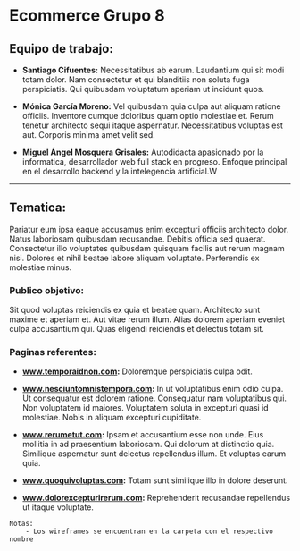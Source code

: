 # **Ecommerce Grupo 8**

## Equipo de trabajo:
- **Santiago Cifuentes:** Necessitatibus ab earum. Laudantium qui sit modi totam dolor. Nam consectetur et qui blanditiis non soluta fuga perspiciatis. Qui quibusdam voluptatum aperiam ut incidunt quos.


- **Mónica García Moreno:** Vel quibusdam quia culpa aut aliquam ratione officiis. Inventore cumque doloribus quam optio molestiae et. Rerum tenetur architecto sequi itaque aspernatur. Necessitatibus voluptas est aut. Corporis minima amet velit sed.

- **Miguel Ángel Mosquera Grisales:** Autodidacta apasionado por la informatica, desarrollador web full stack en progreso. Enfoque principal en el desarrollo backend y la intelegencia artificial.W

---
## **Tematica:**
Pariatur eum ipsa eaque accusamus enim excepturi officiis architecto dolor. Natus laboriosam quibusdam recusandae. Debitis officia sed quaerat. Consectetur illo voluptates quibusdam quisquam facilis aut rerum magnam nisi. Dolores et nihil beatae labore aliquam voluptate. Perferendis ex molestiae minus.

### **Publico objetivo:** 
Sit quod voluptas reiciendis ex quia et beatae quam. Architecto sunt maxime et aperiam et. Aut vitae rerum illum. Alias dolorem aperiam eveniet culpa accusantium qui. Quas eligendi reiciendis et delectus totam sit.

### **Paginas referentes:**
- **www.temporaidnon.com:** Doloremque perspiciatis culpa odit.

- **www.nesciuntomnistempora.com:** In ut voluptatibus enim odio culpa. Ut consequatur est dolorem ratione. Consequatur nam voluptatibus qui. Non voluptatem id maiores. Voluptatem soluta in excepturi quasi id molestiae. Nobis in aliquam excepturi cupiditate.

- **www.rerumetut.com:** Ipsam et accusantium esse non unde. Eius mollitia in ad praesentium laboriosam. Qui dolorum at distinctio quia. Similique aspernatur sunt delectus repellendus illum. Et voluptas earum quia.

- **www.quoquivoluptas.com:** Totam sunt similique illo in dolore deserunt.

- **www.dolorexcepturirerum.com:** Reprehenderit recusandae repellendus ut itaque voluptate.

~~~
Notas:
    - Los wireframes se encuentran en la carpeta con el respectivo nombre
~~~
